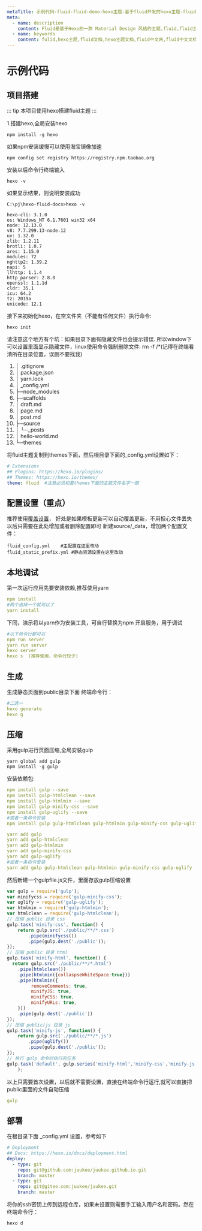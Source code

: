 ```yaml
---
metaTitle: 示例代码-fluid-fluid-demo-hexo主题-基于fluid开发的hexo主题-fluid中文-fluid文档-fluid中文文档
meta:
  - name: description
    content: Fluid是基于Hexo的一款 Material Design 风格的主题,fluid,fluid主题,fluid文档,hexo主题,hexo主题文档,fluid中文网,fluid中文文档,
  - name: keywords
    content: fulid,hexo主题,fluid文档,hexo主题文档,fluid中文网,fluid中文文档
---
```


# 示例代码

## 项目搭建
::: tip
本项目使用hexo搭建fluid主题
:::

1.搭建hexo,全局安装hexo
```node
npm install -g hexo
```
如果npm安装缓慢可以使用淘宝镜像加速
```node
npm config set registry https://registry.npm.taobao.org
```
安装以后命令行终端输入
```
hexo -v
```
如果显示结果，则说明安装成功
```
C:\pj\hexo-fluid-docs>hexo -v

hexo-cli: 3.1.0
os: Windows_NT 6.1.7601 win32 x64
node: 12.13.0
v8: 7.7.299.13-node.12
uv: 1.32.0
zlib: 1.2.11
brotli: 1.0.7
ares: 1.15.0
modules: 72
nghttp2: 1.39.2
napi: 5
llhttp: 1.1.4
http_parser: 2.8.0
openssl: 1.1.1d
cldr: 35.1
icu: 64.2
tz: 2019a
unicode: 12.1
```
接下来初始化hexo，在空文件夹（不能有任何文件）执行命令: 
```
hexo init
```
请注意这个地方有个坑：如果目录下面有隐藏文件也会提示错误.
所以window下可以设置里面显示隐藏文件，linux使用命令强制删除文件: rm -f /*(记得在终端看清所在目录位置，误删不要找我)
1. │  .gitignore
2. │  package.json
3. │  yarn.lock
4. │  _config.yml
5. ├─node_modules
6. ├─scaffolds
7. │      draft.md
8. │      page.md
9. │      post.md
10. ├─source
11. │  └─_posts
12. │          hello-world.md
13. └─themes

将fluid主题复制到themes下面，然后根目录下面的_config.yml设置如下：
```yml
# Extensions
## Plugins: https://hexo.io/plugins/
## Themes: https://hexo.io/themes/
theme: fluid  #注意必须和要themes下面的主题文件名字一致
```

## 配置设置（重点）
推荐使用[覆盖设置](https://fluid-dev.github.io/hexo-fluid-docs/guide/#%E8%A6%86%E7%9B%96%E9%85%8D%E7%BD%AE)，
好处是如果模板更新可以自动覆盖更新，不用担心文件丢失
以后只需要在此处增加或者删除配置即可
新建source/_data，增加两个配置文件：
```
fluid_config.yml    #主配置在这里改动
fluid_static_prefix.yml #静态资源设置在这里改动
```
## 本地调试
第一次运行应用先要安装依赖,推荐使用yarn
```yml
npm install
#两个选择一个就可以了
yarn install 
```
下同，演示将以yarn作为安装工具，可自行替换为npm
开启服务，用于调试
```yml
#以下命令行都可以
npm run server
yarn run server
hexo server
hexo s  (推荐使用，命令行较少)
```
## 生成
生成静态页面到public目录下面
终端命令行：
```yml
#二选一
hexo generate
hexo g 
```
## 压缩
采用gulp进行页面压缩,全局安装gulp
```node
yarn global add gulp
npm install -g gulp
```
安装依赖包:
```yml
npm install gulp --save
npm install gulp-htmlclean --save
npm install gulp-htmlmin --save
npm install gulp-minify-css --save
npm install gulp-uglify --save
#或者一条命令安装
npm install gulp gulp-htmlclean gulp-htmlmin gulp-minify-css gulp-uglify --save
```
```yml
yarn add gulp
yarn add gulp-htmlclean
yarn add gulp-htmlmin
yarn add gulp-minify-css
yarn add gulp-uglify
#或者一条命令安装
yarn add gulp gulp-htmlclean gulp-htmlmin gulp-minify-css gulp-uglify
```

然后新建一个gulpfile.js文件，里面存放gulp压缩设置
```js
var gulp = require('gulp');
var minifycss = require('gulp-minify-css');
var uglify = require('gulp-uglify');
var htmlmin = require('gulp-htmlmin');
var htmlclean = require('gulp-htmlclean');
// 压缩 public 目录 css
gulp.task('minify-css', function() {
    return gulp.src('./public/**/*.css')
        .pipe(minifycss())
        .pipe(gulp.dest('./public'));
});
// 压缩 public 目录 html
gulp.task('minify-html', function() {
  return gulp.src('./public/**/*.html')
    .pipe(htmlclean())
    .pipe(htmlmin({collaspseWhiteSpace:true}))
    .pipe(htmlmin({
         removeComments: true,
         minifyJS: true,
         minifyCSS: true,
         minifyURLs: true,
    }))
    .pipe(gulp.dest('./public'))
});
// 压缩 public/js 目录 js
gulp.task('minify-js', function() {
    return gulp.src('./public/**/*.js')
        .pipe(uglify())
        .pipe(gulp.dest('./public'));
});
// 执行 gulp 命令时执行的任务
gulp.task('default', gulp.series('minify-html','minify-css','minify-js')
    );

```
以上只需要首次设置，以后就不需要设置，直接在终端命令行运行,就可以直接把public里面的文件自动压缩
```yml
gulp
```

## 部署
在根目录下面 _config.yml 设置，参考如下

```yml
# Deployment
## Docs: https://hexo.io/docs/deployment.html
deploy:
  - type: git
    repo: git@github.com:juukee/juukee.github.io.git
    branch: master
  - type: git
    repo: git@gitee.com:juukee/juukee.git
    branch: master
```
将你的ssh密钥上传到远程仓库，如果未设置则需要手工输入用户名和密码。然在
终端命令行：
```
hexo d 
```





